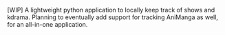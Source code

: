[WIP] A lightweight python application to locally keep track of shows and kdrama.
Planning to eventually add support for tracking AniManga as well, for an all-in-one application.